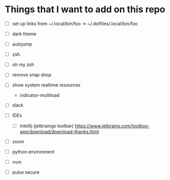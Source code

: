 Things that I want to add on this repo
================================================================================

- [ ] set up links from ~/.local/bin/foo -> ~/.dotfiles/.local/bin/foo
- [ ] dark theme
- [ ] autojump
- [ ] zsh
- [ ] oh my zsh
- [ ] remove snap shop
- [ ] show system realtime resources
    - indicator-multiload

- [ ] slack
- [ ] IDEs
    - [ ] Intellij (jetbraings toolbar) https://www.jetbrains.com/toolbox-app/download/download-thanks.html
- [ ] zoom
- [ ] python environment
- [ ] nvm
- [ ] pulse secure